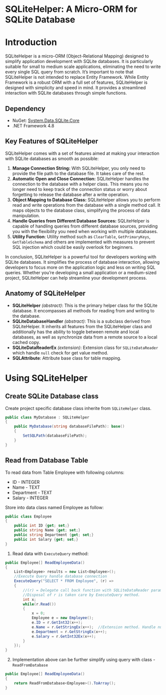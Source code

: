 # SQLiteHelper: A Micro-ORM for SQLite Database
# Introduction
SQLiteHelper is a micro-ORM (Object-Relational Mapping) designed to simplify application development with SQLite databases. It is particularly suitable for small to medium scale applications, eliminating the need to write every single SQL query from scratch.
It’s important to note that SQLiteHelper is not intended to replace Entity Framework. While Entity Framework is a robust ORM with a full set of features, SQLiteHelper is designed with simplicity and speed in mind. It provides a streamlined interaction with SQLite databases through simple functions.

## Dependency
* NuGet: [System.Data.SQLite.Core](https://www.nuget.org/packages/System.Data.SQLite.Core)
* .NET Framework 4.8

## Key Features of SQLiteHelper
SQLiteHelper comes with a set of features aimed at making your interaction with SQLite databases as smooth as possible:

1. **Manage Connection String:** With SQLiteHelper, you only need to provide the file path to the database file. It takes care of the rest.
2. **Automatic Open and Close Connection:** SQLiteHelper handles the connection to the database with a helper class. This means you no longer need to keep track of the connection status or worry about forgetting to release the database after a write operation.
3. **Object Mapping to Database Class:** SQLiteHelper allows you to perform read and write operations from the database with a single method call. It maps objects to the database class, simplifying the process of data manipulation.
4. **Handle Queries from Different Database Sources:** SQLiteHelper is capable of handling queries from different database sources, providing you with the flexibility you need when working with multiple databases.
5. **Utility Function**: Utility method such as `ClearTable`, `GetPrimaryKeys`, `GetTableSchema`  and others are implemented with measures to prevent SQL injection which could be easily overlook for beginners.

In conclusion, SQLiteHelper is a powerful tool for developers working with SQLite databases. It simplifies the process of database interaction, allowing developers to focus more on the application logic and less on writing SQL queries. Whether you’re developing a small application or a medium-sized project, SQLiteHelper can help streamline your development process.

## Anatomy of SQLiteHelper
* **SQLiteHelper** *(abstract)*: This is the primary helper class for the SQLite database. It encompasses all methods for reading from and writing to the database.
* **SQLiteDatabaseHandler** *(abstract)*: This is a subclass derived from SQLiteHelper. It inherits all features from the SQLiteHelper class and additionally has the ability to toggle between remote and local databases, as well as synchronize data from a remote source to a local cached copy.
* **SQLiteDataReaderEx** *(extension)*: Extension class for `SQLiteDataReader` which handle `null` check for get value method.
* **SQLAttribute**: Attribute base class for table mapping.

# Using SQLiteHelper
## Create SQLite Database class
Create project specific database class inherite from `SQLiteHelper` class.
```C#
public class MyDatabase : SQLiteHelper
{
    public MyDatabase(string databaseFilePath): base()
    {
        SetSQLPath(databaseFilePath);
    }
}
```

## Read from Database Table
To read data from Table Employee with following columns:
* ID - INTEGER
* Name - TEXT
* Department - TEXT
* Salary - INTEGER

Store into data class named Employee as follow:
```C#
public class Employee
{
    public int ID {get; set;}
    public string Name {get; set;}
    public string Department {get; set;}
    public int Salary {get; set;}
}
```

1. Read data with `ExecuteQuery` method:
```C#
public Employee[] ReadEmployeeData()
{
    List<Employee> results = new List<Employee>();
    //Execute Query handle database connection
    ExecuteQuery("SELECT * FROM Employee", (r) =>
    {
        //(r) = Delegate call back function with SQLiteDataReader parameter r.
        //Disposal of r is taken care by ExecuteQuery method.
        int x;
        while(r.Read())
        {
            x = 0;
            Employee e = new Employee();
            e.ID = r.GetInt32(x++);
            e.Name = r.GetStringEx(x++);  //Extension method. Handle null value.
            e.Department = r.GetStringEx(x++);
            e.Salary = r.GetInt32Ex(x++);
        }
    });
}
```

2. Implementation above can be further simplify using query with class - `ReadFromDatabase`
```C#
public Employee[] ReadEmployeeData()
{
    return ReadFromDatabase<Employee>().ToArray();
}
